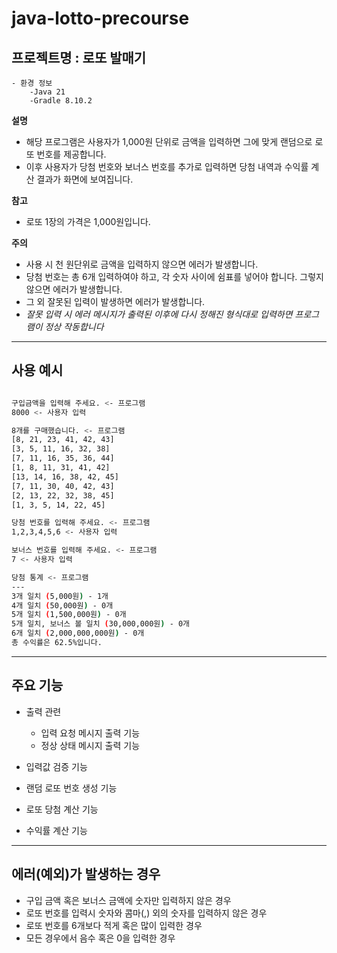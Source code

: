 # java-lotto-precourse

## 프로젝트명 : 로또 발매기
    - 환경 정보
        -Java 21
        -Gradle 8.10.2

**설명**
- 해당 프로그램은 사용자가 1,000원 단위로 금액을 입력하면 그에 맞게 랜덤으로 로또 번호를 제공합니다.
- 이후 사용자가 당첨 번호와 보너스 번호를 추가로 입력하면 당첨 내역과 수익률 계산 결과가 화면에 보여집니다.

**참고**
- 로또 1장의 가격은 1,000원입니다.

**주의**
- 사용 시 천 원단위로 금액을 입력하지 않으면 에러가 발생합니다.
- 당첨 번호는 총 6개 입력하여야 하고, 각 숫자 사이에 쉼표를 넣어야 합니다. 그렇지 않으면 에러가 발생합니다.
- 그 외 잘못된 입력이 발생하면 에러가 발생합니다.
- *잘못 입력 시 에러 메시지가 출력된 이후에 다시 정해진 형식대로 입력하면 프로그램이 정상 작동합니다*

---
## 사용 예시
``` bash

구입금액을 입력해 주세요. <- 프로그램
8000 <- 사용자 입력

8개를 구매했습니다. <- 프로그램
[8, 21, 23, 41, 42, 43]
[3, 5, 11, 16, 32, 38]
[7, 11, 16, 35, 36, 44]
[1, 8, 11, 31, 41, 42]
[13, 14, 16, 38, 42, 45]
[7, 11, 30, 40, 42, 43]
[2, 13, 22, 32, 38, 45]
[1, 3, 5, 14, 22, 45]

당첨 번호를 입력해 주세요. <- 프로그램
1,2,3,4,5,6 <- 사용자 입력

보너스 번호를 입력해 주세요. <- 프로그램
7 <- 사용자 입력

당첨 통계 <- 프로그램
---
3개 일치 (5,000원) - 1개
4개 일치 (50,000원) - 0개
5개 일치 (1,500,000원) - 0개
5개 일치, 보너스 볼 일치 (30,000,000원) - 0개
6개 일치 (2,000,000,000원) - 0개
총 수익률은 62.5%입니다.

```
---
## 주요 기능
- 출력 관련
    - 입력 요청 메시지 출력 기능
    - 정상 상태 메시지 출력 기능

- 입력값 검증 기능

- 랜덤 로또 번호 생성 기능

- 로또 당첨 계산 기능
- 수익률 계산 기능
---
## 에러(예외)가 발생하는 경우
- 구입 금액 혹은 보너스 금액에 숫자만 입력하지 않은 경우
- 로또 번호를 입력시 숫자와 콤마(,) 외의 숫자를 입력하지 않은 경우
- 로또 번호를 6개보다 적게 혹은 많이 입력한 경우
- 모든 경우에서 음수 혹은 0을 입력한 경우
